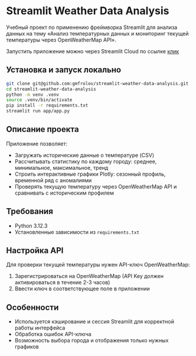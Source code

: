 # Streamlit Weather Data Analysis

Учебный проект по применению фреймворка Streamlit для анализа данных на тему «Анализ температурных данных и мониторинг текущей температуры через OpenWeatherMap API».

Запустить приложение можно через Streamlit Cloud по ссылке [клик](https://app-weather-data-analysis-bq9ho2tydfwgxbw8ho5nj8.streamlit.app/)

## Установка и запуск локально

```bash
git clone git@github.com:gmfrolov/streamlit-weather-data-analysis.git
cd streamlit-weather-data-analysis
python -m venv .venv
source .venv/bin/activate
pip install -r requirements.txt
streamlit run app/app.py
```

## Описание проекта

Приложение позволяет:

- Загружать исторические данные о температуре (CSV)
- Рассчитывать статистику по каждому городу: среднее, минимальное, максимальное, тренд
- Строить интерактивные графики Plotly: сезонный профиль, временной ряд с аномалиями
- Проверять текущую температуру через OpenWeatherMap API и сравнивать с историческим профилем

## Требования
- Python 3.12.3
- Установленные зависимости из `requirements.txt`

## Настройка API

Для проверки текущей температуры нужен API-ключ OpenWeatherMap:

1. Зарегистрироваться на OpenWeatherMap (API Key должен активироваться в течение 2-3 часов)
2. Ввести ключ в соответствующее поле в приложении

## Особенности

- Используется кэширование и сессия Streamlit для корректной работы интерфейса
- Обработка ошибок API-ключа
- Возможность выбора города и отображения только нужных графиков